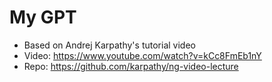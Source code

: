 # My GPT
- Based on Andrej Karpathy's tutorial video
- Video: https://www.youtube.com/watch?v=kCc8FmEb1nY
- Repo:  https://github.com/karpathy/ng-video-lecture
